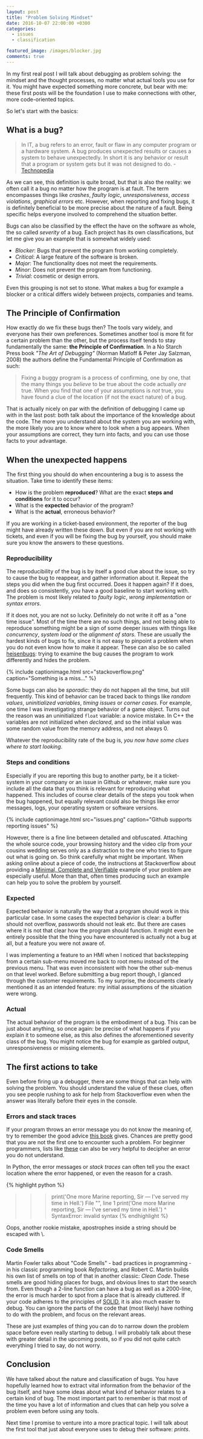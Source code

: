 ```yaml
---
layout: post
title: "Problem Solving Mindset"
date: 2016-10-07 22:00:00 +0300
categories: 
  - issues
  - classification

featured_image: /images/blocker.jpg
comments: true
---
```


In my first real post I will talk about debugging as problem solving: the mindset and the thought processes, no matter what actual tools you use for it. You might have expected something more concrete, but bear with me: these first posts will be the foundation I use to make connections with other, more code-oriented topics.

So let's start with the basics:

## What is a bug?

> In IT, a bug refers to an error, fault or flaw in any computer program or a hardware system. A bug produces unexpected results or causes a system to behave unexpectedly. In short it is any behavior or result that a program or system gets but it was not designed to do. - [Technopedia](https://www.techopedia.com/definition/3758/bug)

As we can see, this definition is quite broad, but that is also the reality: we often call it a bug no matter how the program is at fault. The term encompasses things like _crashes_, _faulty logic_, _unresponsiveness_, _access violations_, _graphical errors_ etc. However, when reporting and fixing bugs, it is definitely beneficial to be more precise about the nature of a fault. Being specific helps everyone involved to comprehend the situation better.

Bugs can also be classified by the effect the have on the software as whole, the so called _severity_ of a bug. Each project has its own classifications, but let me give you an example that is somewhat widely used:

*   _Blocker_: Bugs that prevent the program from working completely.
*   _Critical_: A large feature of the software is broken.
*   _Major_: The functionality does not meet the requirements.
*   _Minor_: Does not prevent the program from functioning.
*   _Trivial_: cosmetic or design errors. 

Even this grouping is not set to stone. What makes a bug for example a blocker or a critical differs widely between projects, companies and teams.

## The Principle of Confirmation

How exactly do we fix these bugs then? The tools vary widely, and everyone has their own preferences. Sometimes another tool is more fit for a certain problem than the other, but the process itself tends to stay fundamentally the same: **the Principle of Confirmation**. In a No Starch Press book _"The Art of Debugging"_ (Norman Matloff & Peter Jay Salzman, 2008) the authors define the Fundamental Principle of Confirmation as such:

> Fixing a buggy program is a process of confirming, one by one, that the many things you _believe_ to be true about the code actually _are_ true. When you find that one of your assumptions is _not_ true, you have found a clue of the location (if not the exact nature) of a bug.

That is actually nicely on par with the definition of debugging I came up with in the last post: both talk about the importance of the knowledge about the code. The more you understand about the system you are working with, the more likely you are to know where to look when a bug appears. When your assumptions are correct, they turn into facts, and you can use those facts to your advantage.

## When the unexpected happens

The first thing you should do when encountering a bug is to assess the situation. Take time to identify these items:

*   How is the problem **reproduced**? What are the exact **steps and conditions** for it to occur?
*   What is the **expected** behavior of the program?
*   What is the **actual**, erroneous behavior?

If you are working in a ticket-based environment, the reporter of the bug might have already written these down. But even if you are not working with tickets, and even if you will be fixing the bug by yourself, you should make sure you know the answers to these questions. 

### Reproducibility

The reproducibility of the bug is by itself a good clue about the issue, so try to cause the bug to reappear, and gather information about it. Repeat the steps you did when the bug first occurred. Does it happen again? If it does, and does so consistently, you have a good baseline to start working with. The problem is most likely related to _faulty logic_, _wrong implementation_ or _syntax errors_.

If it does not, you are not so lucky. Definitely do not write it off as a "one time issue". Most of the time there are no such things, and not being able to reproduce something might be a sign of some deeper issues with things like _concurrency_, _system load_ or the _alignment of stars_. These are usually the hardest kinds of bugs to fix, since it is not easy to pinpoint a problem when you do not even know how to make it appear. These can also be so called [heisenbugs](https://en.wikipedia.org/wiki/Heisenbug): trying to examine the bug causes the program to work differently and hides the problem.

{% include captionimage.html src="stackoverflow.png" caption="Something is a miss..." %}

Some bugs can also be _sporadic_: they do not happen all the time, but still frequently. This kind of behavior can be traced back to things like _random values_, _uninitialized variables_, _timing issues_ or _corner cases_. For example, one time I was investigating strange behavior of a game object. Turns out the reason was an uninitialized `float` variable: a novice mistake. In C++ the variables are not initialized when _declared_, and so the initial value was some random value from the memory address, and not always 0.

Whatever the reproducibility rate of the bug is, _you now have some clues where to start looking_.

### Steps and conditions

Especially if you are reporting this bug to another party, be it a ticket-system in your company or an issue in Github or whatever, make sure you include all the data that you think is relevant for reproducing what happened. This includes of course clear details of the steps you took when the bug happened, but equally relevant could also be things like error messages, logs, your operating system or software versions.

{% include captionimage.html src="issues.png" caption="Github supports reporting issues" %}

However, there is a fine line between detailed and obfuscated. Attaching the whole source code, your browsing history and the video clip from your cousins wedding serves only as a distraction to the one who tries to figure out what is going on. So think carefully what might be important. When asking online about a piece of code, the instructions at Stackoverflow about providing a [Minimal, Complete and Verifiable](http://stackoverflow.com/help/mcve) example of your problem are especially useful. More than that, often times producing such an example can help you to solve the problem by yourself.

### Expected

Expected behavior is naturally the way that a program should work in this particular case. In some cases the expected behavior is clear: a buffer should not overflow, passwords should not leak etc. But there are cases where it is not that clear how the program should function. It might even be entirely possible that the thing you have encountered is actually not a bug at all, but a feature you were not aware of. 

I was implementing a feature to an HMI when I noticed that backstepping from a certain sub-menu moved me back to root menu instead of the previous menu. That was even inconsistent with how the other sub-menus on that level worked. Before submitting a bug report though, I glanced through the customer requirements. To my surprise, the documents clearly mentioned it as an intended feature: my initial assumptions of the situation were wrong.

### Actual

The actual behavior of the program is the embodiment of a bug. This can be just about anything, so once again: be precise of what happens if you explain it to someone else, as this also defines the aforementioned severity class of the bug. You might notice the bug for example as garbled output, unresponsiveness or missing elements.

## The first actions to take

Even before firing up a debugger, there are some things that can help with solving the problem. You should understand the value of these clues, often you see people rushing to ask for help from Stackoverflow even when the answer was literally before their eyes in the console.

### Errors and stack traces

If your program throws an error message you do not know the meaning of, try to remember the good advice [this book](https://www.google.fi/search?site=&tbm=isch&q=googling+the+error+message+book&gws_rd=cr&ei=nnT2V_2hFcKhsgGAh6aACg) gives. Chances are pretty good that you are not the first one to encounter such a problem. For beginner programmers, lists like [these](https://pbs.twimg.com/media/CtOm5jRXEAAomcq.jpg:large) can also be very helpful to decipher an error you do not understand. 

In Python, the error messages or _stack traces_ can often tell you the exact location where the error happened, or even the reason for a crash. 

{% highlight python %}
>>> print('One more Marine reporting, Sir — I've served my time in Hell.')
  File "<stdin>", line 1
    print('One more Marine reporting, Sir — I've served my time in Hell.')
                                               ^
SyntaxError: invalid syntax
{% endhighlight %}

Oops, another rookie mistake, apostrophes inside a string should be escaped with \\.

### Code Smells

Martin Fowler talks about "Code Smells" - bad practices in programming - in his classic programming book _Refactoring_, and Robert C. Martin builds his own list of smells on top of that in another classic: _Clean Code_. These smells are good hiding places for bugs, and obvious lines to start the search from. Even though a 2-line function can have a bug as well as a 2000-line, the error is much harder to spot from a place that is already cluttered. If your code adheres to the principles of [SOLID](https://en.wikipedia.org/wiki/SOLID_(object-oriented_design)), it is also much easier to debug. You can ignore the parts of the code that (most likely) have nothing to do with the problem, and focus on the relevant areas.

These are just examples of thing you can do to narrow down the problem space before even really starting to debug. I will probably talk about these with greater detail in the upcoming posts, so if you did not quite catch everything I tried to say, do not worry. 

## Conclusion

We have talked about the nature and classification of bugs. You have hopefully learned how to extract vital information from the behavior of the bug itself, and have some ideas about what kind of behavior relates to a certain kind of bug. The most important part to remember is that most of the time you have a lot of information and clues that can help you solve a problem even before using any tools. 

Next time I promise to venture into a more practical topic. I will talk about the first tool that just about everyone uses to debug their software: _prints_. 